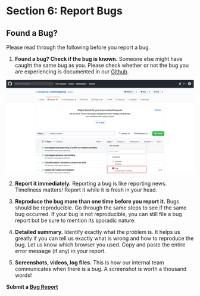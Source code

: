 # Section 6: Report Bugs 

## Found a Bug?
Please read through the following before you report a bug. 

1. **Found a bug? Check if the bug is known.** Someone else might have caught the same bug as you. Please check whether or not the bug you are experiencing is documented in our [Github](https://github.com/datagovsg/postmangovsg/issues/ "Postman Github").

![github issue](./assets/github-issue.jpg)

2. **Report it immediately.** Reporting a bug is like reporting news. Timeliness matters! Report it while it is fresh in your head. 

3. **Reproduce the bug more than one time before you report it.** Bugs should be reproducible. Go through the same steps to see if the same bug occurred. If your bug is not reproducible, you can still file a bug report but be sure to mention its sporadic nature.

4. **Detailed summary.** Identify exactly what the problem is. It helps us greatly if you can tell us exactly what is wrong and how to reproduce the bug. Let us know which browser you used. Copy and paste the entire error message (if any) in your report. 

5. **Screenshots, videos, log files.** This is how our internal team communicates when there is a bug. A screenshot is worth a thousand words! 

**Submit a [Bug Report](https://form.gov.sg/5e8db1736d789b0011743202/ "Postman Bug Report")**